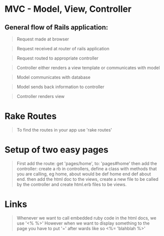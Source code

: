 # MVC - Model, View, Controller

## General flow of Rails application:

> Request made at browser

> Request received at router of rails application

> Request routed to appropriate controller

> Controller either renders a view template or communicates with model

> Model communicates with database

> Model sends back information to controller

> Controller renders view

# Rake Routes
> To find the routes in your app use 'rake routes'

# Setup of two easy pages

> First add the route: get 'pages/home', to: 'pages#home'
then add the controller: create a rb in controllers, define a class with methods that you are calling, eg home, about would be def home end def about end.
then add the html doc to the views, create a new file to be called by the controller and create
html.erb files to be views.

# Links
> Whenever we want to call embedded ruby code in the html docs, we use '<% %>'
> However when we want to display something to the page you have to put '=' after wards like so
> <%= 'blahblah %>'
